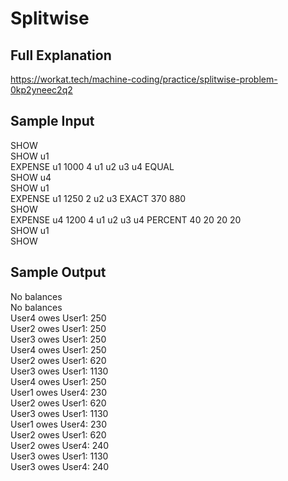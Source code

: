 # Splitwise

## Full Explanation  
https://workat.tech/machine-coding/practice/splitwise-problem-0kp2yneec2q2  

## Sample Input  

SHOW  
SHOW u1  
EXPENSE u1 1000 4 u1 u2 u3 u4 EQUAL  
SHOW u4  
SHOW u1  
EXPENSE u1 1250 2 u2 u3 EXACT 370 880  
SHOW  
EXPENSE u4 1200 4 u1 u2 u3 u4 PERCENT 40 20 20 20  
SHOW u1  
SHOW  

## Sample Output  

No balances  
No balances  
User4 owes User1: 250  
User2 owes User1: 250  
User3 owes User1: 250  
User4 owes User1: 250  
User2 owes User1: 620  
User3 owes User1: 1130  
User4 owes User1: 250  
User1 owes User4: 230  
User2 owes User1: 620  
User3 owes User1: 1130  
User1 owes User4: 230  
User2 owes User1: 620  
User2 owes User4: 240  
User3 owes User1: 1130  
User3 owes User4: 240  